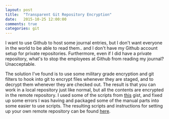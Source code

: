 ```yaml
---
layout: post
title:  "Transparent Git Repository Encryption"
date:   2015-10-25 12:00:00
comments: true
categories: git
---
```


I want to use Github to host some journal entries, but I don't want everyone in the world to be able to read them.. and I don't have my Github account setup for private repositories. Furthermore, even if I did have a private repository, what's to stop the employees at Github from reading my journal? Unacceptable.

The solution I've found is to use some military grade encryption and git filters to hook into git to encrypt files whenever they are staged, and to decrypt them whenever they are checked out. The result is that you can work in a local repository just like normal, but all the contents are encrypted in the remote repository. I used some of the scripts from [this][trans-encryption] gist, and fixed up some errors I was having and packaged some of the manual parts into some easier to use scripts. The resulting scripts and instructions for setting up your own remote repository can be found [here][elias-gitencrypt].

[trans-encryption]: https://gist.github.com/shadowhand/873637
[elias-gitencrypt]: https://github.com/eliasbagley/gitencrypt/
